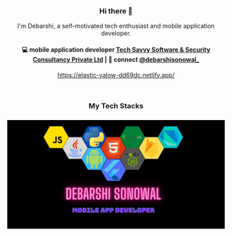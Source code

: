 <h3 align="center"> Hi there 👋</h3>

<p align="center">
I'm Debarshi, a self-motivated tech enthusiast and mobile application developer.
</p>

<h4 align="center">
💻 mobile application developer <a href="https://tsinfosec.com/">Tech Savvy Software & Security Consultancy Private Ltd</a> | 💬 connect <a href="https://www.linkedin.com/in/debarshisonowal">@debarshisonowal_</a>
</h4>
<p  align="center">
<a href="https://elastic-yalow-dd69dc.netlify.app/">https://elastic-yalow-dd69dc.netlify.app/</a>
</p>

<br/>
<h3 align="center">
My Tech Stacks
</h3>

<h3 align="center">
<img src="https://github.com/DebarshiSonowal/DebarshiSonowal/blob/e7909cb6823edfacab275e8becb0aca45efcca9e/Debarshi_Sonowal.png" alt="stacks"/>
</h3>

<a href="![Debarshi's GitHub stats](https://github-readme-stats.vercel.app/api?username=DebarshiSonowal&show_icons=true&theme=radical)">
</a>
